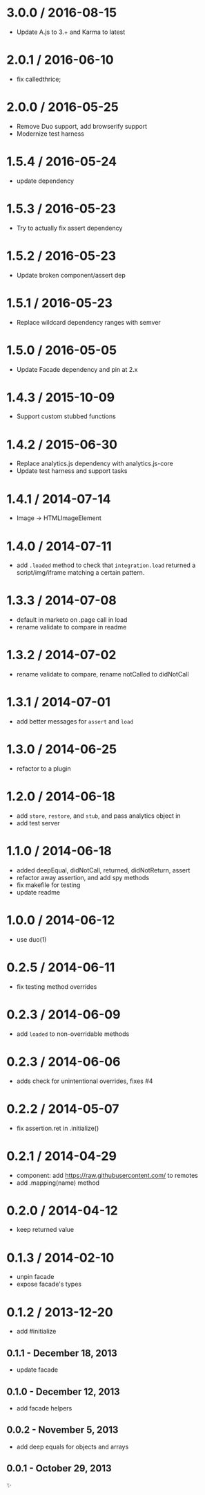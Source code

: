

3.0.0 / 2016-08-15
==================

  * Update A.js to 3.+ and Karma to latest


2.0.1 / 2016-06-10
==================

  * fix calledthrice;

2.0.0 / 2016-05-25
==================

  * Remove Duo support, add browserify support
  * Modernize test harness

1.5.4 / 2016-05-24
==================

  * update dependency

1.5.3 / 2016-05-23
==================

 * Try to actually fix assert dependency

1.5.2 / 2016-05-23
==================

 * Update broken component/assert dep

1.5.1 / 2016-05-23
==================

 * Replace wildcard dependency ranges with semver

1.5.0 / 2016-05-05
==================

 * Update Facade dependency and pin at 2.x

1.4.3 / 2015-10-09
==================

 * Support custom stubbed functions

1.4.2 / 2015-06-30
==================

 * Replace analytics.js dependency with analytics.js-core
 * Update test harness and support tasks

1.4.1 / 2014-07-14
==================

 * Image -> HTMLImageElement

1.4.0 / 2014-07-11
==================

 * add `.loaded` method to check that `integration.load` returned a script/img/iframe matching a certain pattern.

1.3.3 / 2014-07-08
==================

 * default in marketo on .page call in load
 * rename validate to compare in readme

1.3.2 / 2014-07-02
==================

 * rename validate to compare, rename notCalled to didNotCall

1.3.1 / 2014-07-01
==================
 
 * add better messages for `assert` and `load`

1.3.0 / 2014-06-25
==================

 * refactor to a plugin

1.2.0 / 2014-06-18
==================

 * add `store`, `restore`, and `stub`, and pass analytics object in
 * add test server

1.1.0 / 2014-06-18
==================

 * added deepEqual, didNotCall, returned, didNotReturn, assert
 * refactor away assertion, and add spy methods
 * fix makefile for testing
 * update readme

1.0.0 / 2014-06-12
==================

 * use duo(1)

0.2.5 / 2014-06-11
==================

 * fix testing method overrides

0.2.3 / 2014-06-09
==================

 * add `loaded` to non-overridable methods

0.2.3 / 2014-06-06
==================

 * adds check for unintentional overrides, fixes #4

0.2.2 / 2014-05-07
==================

 * fix assertion.ret in .initialize()

0.2.1 / 2014-04-29
==================

 * component: add https://raw.githubusercontent.com/ to remotes
 * add .mapping(name) method

0.2.0 / 2014-04-12
==================

 * keep returned value

0.1.3 / 2014-02-10
==================

 * unpin facade
 * expose facade's types

0.1.2 / 2013-12-20
==================

 * add #initialize

0.1.1 - December 18, 2013
-------------------------
 * update facade

0.1.0 - December 12, 2013
-------------------------
* add facade helpers

0.0.2 - November 5, 2013
------------------------
* add deep equals for objects and arrays

0.0.1 - October 29, 2013
------------------------
:sparkles:

